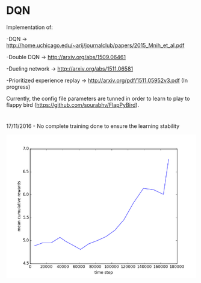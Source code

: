 # DQN


Implementation of:

  -DQN -> http://home.uchicago.edu/~arij/journalclub/papers/2015_Mnih_et_al.pdf
  
  -Double DQN -> http://arxiv.org/abs/1509.06461
  
  -Dueling network -> http://arxiv.org/abs/1511.06581
  
  -Prioritized experience replay -> http://arxiv.org/pdf/1511.05952v3.pdf  (In progress)
  
  
Currently, the config file parameters are tunned in order to learn to play to flappy bird (https://github.com/sourabhv/FlapPyBird).


#

17/11/2016 - No complete training done to ensure the learning stability


![alt tag](https://github.com/thbeucher/DQN/blob/master/images/figure_1.png)

